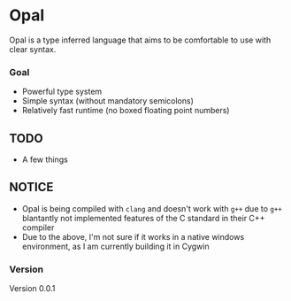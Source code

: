 # Opal
Opal is a type inferred language that aims to be comfortable to use with clear syntax.

### Goal
* Powerful type system
* Simple syntax (without mandatory semicolons)
* Relatively fast runtime (no boxed floating point numbers)

## TODO
* A few things

## NOTICE
* Opal is being compiled with `clang` and doesn't work with `g++` due to `g++` blantantly not implemented features of the C standard in their C++ compiler
* Due to the above, I'm not sure if it works in a native windows environment, as I am currently building it in Cygwin

### Version
Version 0.0.1
